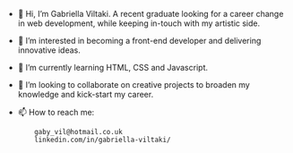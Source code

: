 - 👋 Hi, I’m Gabriella Viltaki. A recent graduate looking for a career change in web development, while keeping in-touch with my artistic side.
- 👀 I’m interested in becoming a front-end developer and delivering innovative ideas.
- 🌱 I’m currently learning HTML, CSS and Javascript.
- 💞️ I’m looking to collaborate on creative projects to broaden my knowledge and kick-start my career.
- 📫 How to reach me:
  
          gaby_vil@hotmail.co.uk
          linkedin.com/in/gabriella-viltaki/

<!---
GViltaki/GViltaki is a ✨ special ✨ repository because its `README.md` (this file) appears on your GitHub profile.
You can click the Preview link to take a look at your changes.
--->
